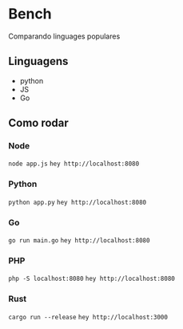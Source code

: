 # Bench

Comparando linguages populares

## Linguagens

* python
* JS
* Go

## Como rodar

### Node

`node app.js`
`hey http://localhost:8080`

### Python

`python app.py`
`hey http://localhost:8080`

### Go

`go run main.go`
`hey http://localhost:8080`

### PHP

`php -S localhost:8080`
`hey http://localhost:8080`

### Rust

`cargo run --release`
`hey http://localhost:3000`
